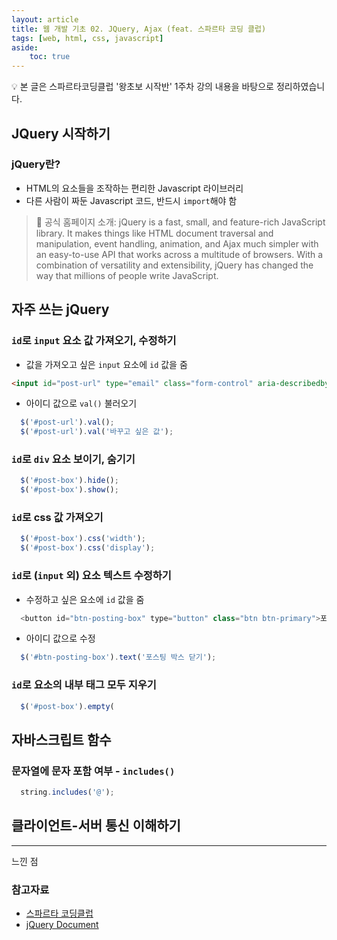 ```yaml
---
layout: article
title: 웹 개발 기초 02. JQuery, Ajax (feat. 스파르타 코딩 클럽)
tags: [web, html, css, javascript]
aside:
    toc: true
---
```


💡 본 글은 스파르타코딩클럽 '왕초보 시작반' 1주차 강의 내용을 바탕으로 정리하였습니다.

## JQuery 시작하기
### jQuery란?
* HTML의 요소들을 조작하는 편리한 Javascript 라이브러리
* 다른 사람이 짜둔 Javascript 코드, 반드시 `import`해야 함

> 📌 공식 홈페이지 소개: jQuery is a fast, small, and feature-rich JavaScript library. It makes things like HTML document traversal and manipulation, event handling, animation, and Ajax much simpler with an easy-to-use API that works across a multitude of browsers. With a combination of versatility and extensibility, jQuery has changed the way that millions of people write JavaScript.


## 자주 쓰는 jQuery
### `id`로 `input` 요소 값 가져오기, 수정하기
* 값을 가져오고 싶은 `input` 요소에 `id` 값을 줌
```html
<input id="post-url" type="email" class="form-control" aria-describedby="emailHelp" placeholder="">
```
* 아이디 값으로 `val()` 불러오기
```javascript
  $('#post-url').val();
  $('#post-url').val('바꾸고 싶은 값');
```

### `id`로 `div` 요소 보이기, 숨기기
```javascript
  $('#post-box').hide();
  $('#post-box').show();
```

### `id`로 css 값 가져오기
```javascript
  $('#post-box').css('width');
  $('#post-box').css('display');
```

### `id`로 (`input` 외) 요소 텍스트 수정하기
* 수정하고 싶은 요소에 `id` 값을 줌
```javascript
  <button id="btn-posting-box" type="button" class="btn btn-primary">포스팅 박스 열기</button>
```
* 아이디 값으로 수정
```javascript
  $('#btn-posting-box').text('포스팅 박스 닫기');
```

### `id`로 요소의 내부 태그 모두 지우기
```javascript
  $('#post-box').empty(
```

## 자바스크립트 함수
### 문자열에 문자 포함 여부 - `includes()`
```javascript
  string.includes('@');
```

## 클라이언트-서버 통신 이해하기


***
느낀 점

<!--more-->
### 참고자료
+ [스파르타 코딩클럽](https://spartacodingclub.kr/)
+ [jQuery Document](https://jquery.com/)
